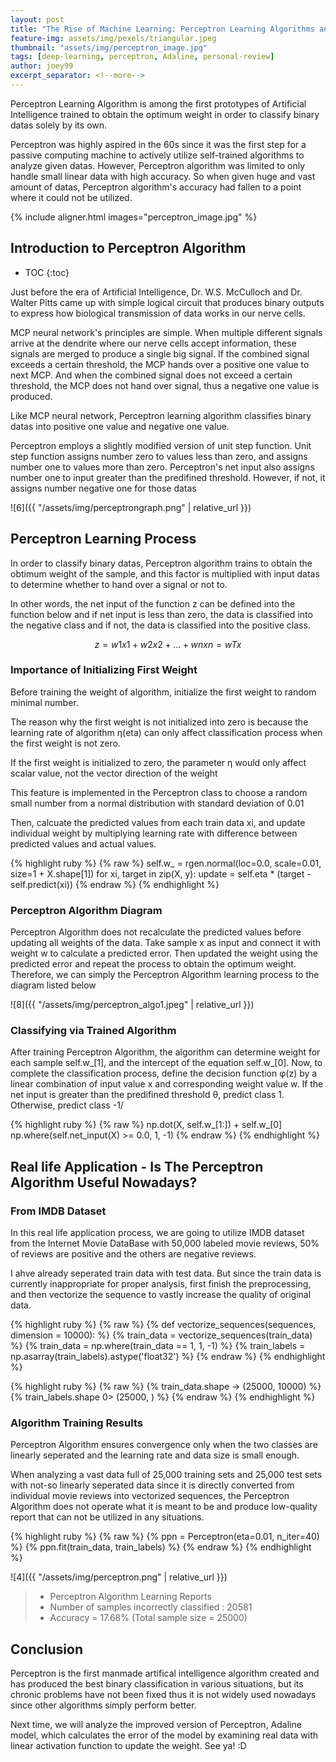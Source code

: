 ```yaml
---
layout: post
title: "The Rise of Machine Learning: Perceptron Learning Algorithms and its Fallacies"
feature-img: assets/img/pexels/triangular.jpeg
thumbnail: "assets/img/perceptron_image.jpg"
tags: [deep-learning, perceptron, Adaline, personal-review]
author: joey99
excerpt_separator: <!--more-->
---
```


<p> Perceptron Learning Algorithm is among the first prototypes of Artificial Intelligence trained to obtain the optimum weight in order to classify binary datas solely by its own. </p>
<!--more-->
<p> Perceptron was highly aspired in the 60s since it was the first step for a passive computing machine to actively utilize self-trained algorithms to analyze given datas. However, Perceptron algorithm was limited to only handle small linear data with high accuracy. So when given huge and vast amount of datas, Perceptron algorithm's accuracy had fallen to a point where it could not be utilized. </p>  

{% include aligner.html images="perceptron_image.jpg" %}

## Introduction to Perceptron Algorithm
* TOC
{:toc}


<p> Just before the era of Artificial Intelligence, Dr. W.S. McCulloch and Dr. Walter Pitts came up with simple logical circuit that produces binary outputs to express how biological transmission of data works in our nerve cells.</p>
<p> MCP neural network's principles are simple. When multiple different signals arrive at the dendrite where our nerve cells accept information, these signals are merged to produce a single big signal. If the combined signal exceeds a certain threshold, the MCP hands over a positive one value to next MCP. And when the combined signal does not exceed a certain threshold, the MCP does not hand over signal, thus a negative one value is produced. </p>

<p> Like MCP neural network, Perceptron learning algorithm classifies binary datas into positive one value and negative one value.</p>
<p> Perceptron employs a slightly modified version of unit step function. Unit step function assigns number zero to values less than zero, and assigns number one to values more than zero. Perceptron's net input also assigns number one to input greater than the predifined threshold. However, if not, it assigns number negative one for those datas </p>

![6]({{ "/assets/img/perceptrongraph.png" | relative_url }})

## Perceptron Learning Process

<p> In order to classify binary datas, Perceptron algorithm trains to obtain the obtimum weight of the sample, and this factor is multiplied with input datas to determine whether to hand over a signal or not to. </p>
<p> In other words, the net input of the function z can be defined into the function below and if net input is less than zero, the data is classified into the negative class and if not, the data is classified into the positive class.</p>

$$ z = w1x1 + w2x2 +...+ wnxn = wTx $$

### Importance of Initializing First Weight

<p> Before training the weight of algorithm, initialize the first weight to random minimal number. </p>
<p> The reason why the first weight is not initialized into zero is because the learning rate of algorithm η(eta) can only affect classification process when the first weight is not zero. </p>
<p> If the first weight is initialized to zero, the parameter η would only affect scalar value, not the vector direction of the weight </p>
<p> This feature is implemented in the Perceptron class to choose a random small number from a normal distribution with standard deviation of 0.01 </p>
<p> Then, calcuate the predicted values from each train data xi, and update individual weight by multiplying learning rate with difference between predicted values and actual values. </p>

{% highlight ruby %}
{% raw %}
self.w_ = rgen.normal(loc=0.0, scale=0.01, size=1 + X.shape[1])
for xi, target in zip(X, y):
   update = self.eta * (target - self.predict(xi))
{% endraw %}
{% endhighlight %}

### Perceptron Algorithm Diagram

<p> Perceptron Algorithm does not recalculate the predicted values before updating all weights of the data. Take sample x as input and connect it with weight w to calculate a predicted error. Then updated the weight using the predicted error and repeat the process to obtain the optimum weight. Therefore, we can simply the Perceptron Algorithm learning process to the diagram listed below </p>

![8]({{ "/assets/img/perceptron_algo1.jpeg" | relative_url }})

### Classifying via Trained Algorithm

<p> After training Perceptron Algorithm, the algorithm can determine weight for each sample self.w_[1], and the intercept of the equation self.w_[0]. Now, to complete the classification process, define the decision function φ(z) by a linear combination of input value x and corresponding weight value w. If the net input is greater than the predifined threshold θ, predict class 1. Otherwise, predict class -1/ </p>

{% highlight ruby %}
{% raw %}
np.dot(X, self.w_[1:]) + self.w_[0]
np.where(self.net_input(X) >= 0.0, 1, -1)
{% endraw %}
{% endhighlight %}

## Real life Application - Is The Perceptron Algorithm Useful Nowadays?

### From IMDB Dataset

<p> In this real life application process, we are going to utilize IMDB dataset from the Internet Movie DataBase with 50,000 labeled movie reviews, 50% of reviews are positive and the others are negative reviews.</p>
<p> I ahve already seperated train data with test data. But since the train data is currently inappropriate for proper analysis, first finish the preprocessing, and then vectorize the sequence to vastly increase the quality of original data.</p>

{% highlight ruby %}
{% raw %}
{% def vectorize_sequences(sequences, dimension = 10000): %}
{% train_data = vectorize_sequences(train_data) %}
{% train_data = np.where(train_data == 1, 1, -1) %}
{% train_labels = np.asarray(train_labels).astype('float32') %}
{% endraw %}
{% endhighlight %}

{% highlight ruby %}
{% raw %}
{% train_data.shape -> (25000, 10000) %}
{% train_labels.shape 0> (25000, ) %}
{% endraw %}
{% endhighlight %}

### Algorithm Training Results

<p> Perceptron Algorithm ensures convergence only when the two classes are linearly seperated and the learning rate and data size is small enough. </p>
<p> When analyzing a vast data full of 25,000 training sets and 25,000 test sets with not-so linearly seperated data since it is directly converted from individual movie reviews into vectorized sequences, the Perceptron Algorithm does not operate what it is meant to be and produce low-quality report that can not be utilized in any situations. </p>

{% highlight ruby %}
{% raw %}
{% ppn = Perceptron(eta=0.01, n_iter=40) %}
{% ppn.fit(train_data, train_labels) %}
{% endraw %}
{% endhighlight %}

![4]({{ "/assets/img/perceptron.png" | relative_url }})

>  - Perceptron Algorithm Learning Reports
>  - Number of samples incorrectly classified : 20581
>  - Accuracy = 17.68% (Total sample size = 25000)

## Conclusion

<p> Perceptron is the first manmade artifical intelligence algorithm created and has produced the best binary classification in various situations, but its chronic problems have not been fixed thus it is not widely used nowadays since other algorithms simply perform better. </p>
<p> Next time, we will analyze the improved version of Perceptron, Adaline model, which calculates the error of the model by examining real data with linear activation function to update the weight. See ya! :D </p>

